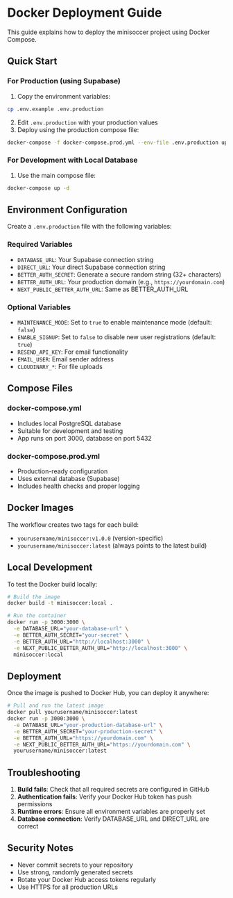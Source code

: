 # Docker Deployment Guide

This guide explains how to deploy the minisoccer project using Docker Compose.

## Quick Start

### For Production (using Supabase)

1. Copy the environment variables:

```bash
cp .env.example .env.production
```

2. Edit `.env.production` with your production values
3. Deploy using the production compose file:

```bash
docker-compose -f docker-compose.prod.yml --env-file .env.production up -d
```

### For Development with Local Database

1. Use the main compose file:

```bash
docker-compose up -d
```

## Environment Configuration

Create a `.env.production` file with the following variables:

### Required Variables

- `DATABASE_URL`: Your Supabase connection string
- `DIRECT_URL`: Your direct Supabase connection string
- `BETTER_AUTH_SECRET`: Generate a secure random string (32+ characters)
- `BETTER_AUTH_URL`: Your production domain (e.g., `https://yourdomain.com`)
- `NEXT_PUBLIC_BETTER_AUTH_URL`: Same as BETTER_AUTH_URL

### Optional Variables

- `MAINTENANCE_MODE`: Set to `true` to enable maintenance mode (default: `false`)
- `ENABLE_SIGNUP`: Set to `false` to disable new user registrations (default: `true`)
- `RESEND_API_KEY`: For email functionality
- `EMAIL_USER`: Email sender address
- `CLOUDINARY_*`: For file uploads

## Compose Files

### docker-compose.yml

- Includes local PostgreSQL database
- Suitable for development and testing
- App runs on port 3000, database on port 5432

### docker-compose.prod.yml

- Production-ready configuration
- Uses external database (Supabase)
- Includes health checks and proper logging

## Docker Images

The workflow creates two tags for each build:

- `yourusername/minisoccer:v1.0.0` (version-specific)
- `yourusername/minisoccer:latest` (always points to the latest build)

## Local Development

To test the Docker build locally:

```bash
# Build the image
docker build -t minisoccer:local .

# Run the container
docker run -p 3000:3000 \
  -e DATABASE_URL="your-database-url" \
  -e BETTER_AUTH_SECRET="your-secret" \
  -e BETTER_AUTH_URL="http://localhost:3000" \
  -e NEXT_PUBLIC_BETTER_AUTH_URL="http://localhost:3000" \
  minisoccer:local
```

## Deployment

Once the image is pushed to Docker Hub, you can deploy it anywhere:

```bash
# Pull and run the latest image
docker pull yourusername/minisoccer:latest
docker run -p 3000:3000 \
  -e DATABASE_URL="your-production-database-url" \
  -e BETTER_AUTH_SECRET="your-production-secret" \
  -e BETTER_AUTH_URL="https://yourdomain.com" \
  -e NEXT_PUBLIC_BETTER_AUTH_URL="https://yourdomain.com" \
  yourusername/minisoccer:latest
```

## Troubleshooting

1. **Build fails**: Check that all required secrets are configured in GitHub
2. **Authentication fails**: Verify your Docker Hub token has push permissions
3. **Runtime errors**: Ensure all environment variables are properly set
4. **Database connection**: Verify DATABASE_URL and DIRECT_URL are correct

## Security Notes

- Never commit secrets to your repository
- Use strong, randomly generated secrets
- Rotate your Docker Hub access tokens regularly
- Use HTTPS for all production URLs
